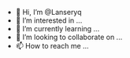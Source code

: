 - 👋 Hi, I’m @Lanseryq
- 👀 I’m interested in ...
- 🌱 I’m currently learning ...
- 💞️ I’m looking to collaborate on ...
- 📫 How to reach me ...

<!---
Lanseryq/Lanseryq is a ✨ special ✨ repository because its `README.md` (this file) appears on your GitHub profile.
You can click the Preview link to take a look at your changes.
--->
